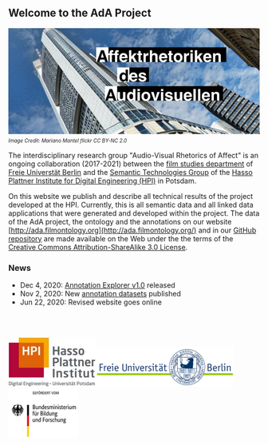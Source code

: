 ## Welcome to the AdA Project

![Title Picture](/images/ada.png)
*<font size="1">Image Credit: Mariano Mantel flickr CC BY-NC 2.0</font>*

The interdisciplinary research group "Audio-Visual Rhetorics of Affect" is an ongoing collaboration (2017-2021) between the [film studies department](https://www.ada.cinepoetics.fu-berlin.de/en/index.html) of [Freie Universtät Berlin](https://www.fu-berlin.de/en/) and the [Semantic Technologies Group](https://hpi.de/meinel/knowledge-tech/former-topics/semantics.html) of the [Hasso Plattner Institute for Digital Engineering (HPI)](https://hpi.de/en/index.html) in Potsdam.

On this website we publish and describe all technical results of the project developed at the HPI. Currently, this is all semantic data and all linked data applications that were generated and developed within the project. The data of the AdA project, the ontology and the annotations on our website [http://ada.filmontology.org](http://ada.filmontology.org/) and in our [GitHub repository](https://github.com/ProjectAdA/public) are made available on the Web under the the terms of the [Creative Commons Attribution-ShareAlike 3.0 License](http://en.wikipedia.org/wiki/Wikipedia:Text_of_Creative_Commons_Attribution-ShareAlike_3.0_Unported_License). 

### News
* Dec 4, 2020: <a href="http://ada.filmontology.org/explorer/" target="_blank">Annotation Explorer v1.0</a> released
* Nov 2, 2020: New <a href="https://github.com/ProjectAdA/public" target="_blank">annotation datasets</a> published
* Jun 22, 2020: Revised website goes online

<br>
<br>

![HPI Logo](/images/hpi.png)![FU Logo](/images/fu.png)![BMBF Logo](/images/bmbf.png)

